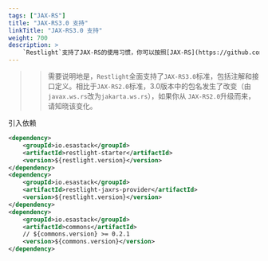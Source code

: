 ```yaml
---
tags: ["JAX-RS"]
title: "JAX-RS3.0 支持"
linkTitle: "JAX-RS3.0 支持"
weight: 700
description: >
    `Restlight`支持了JAX-RS的使用习惯，你可以按照[JAX-RS](https://github.com/jakartaee/rest)的方式使用Restlight
---
```


>> 需要说明地是，`Restlight`全面支持了`JAX-RS3.0`标准，包括注解和接口定义。相比于`JAX-RS2.0`标准，3.0版本中的包名发生了改变（由`javax.ws.rs`改为`jakarta.ws.rs`），如果你从
>> `JAX-RS2.0`升级而来，请知晓该变化。

引入依赖

```xml
<dependency>
    <groupId>io.esastack</groupId>
    <artifactId>restlight-starter</artifactId>
    <version>${restlight.version}</version>
</dependency>
<dependency>
	<groupId>io.esastack</groupId>
	<artifactId>restlight-jaxrs-provider</artifactId>
	<version>${restlight.version}</version>
</dependency>
<dependency>
	<groupId>io.esastack</groupId>
	<artifactId>commons</artifactId>
	// ${commons.version} >= 0.2.1
	<version>${commons.version}</version>
</dependency>
```

